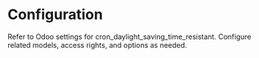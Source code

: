 # Configuration

Refer to Odoo settings for cron_daylight_saving_time_resistant. Configure related models, access rights, and options as needed.
